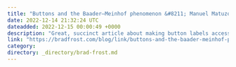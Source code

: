 ```yaml
---
title: "Buttons and the Baader–Meinhof phenomenon &#8211; Manuel Matuzović"
date: 2022-12-14 21:32:24 UTC
dateadded: 2022-12-15 00:00:49 +0000
description: "Great, succinct article about making button labels accessible."
link: "https://bradfrost.com/blog/link/buttons-and-the-baader-meinhof-phenomenon-manuel-matuzovic/"
category:
directory: _directory/brad-frost.md
---
```

